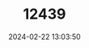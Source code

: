 ---
title: "12439"
category: "Lygodactylus methueni"
draft: false
date: 2024-02-22 13:03:50
languages:
  English: ["Methuen's Dwarf Gecko"]
---